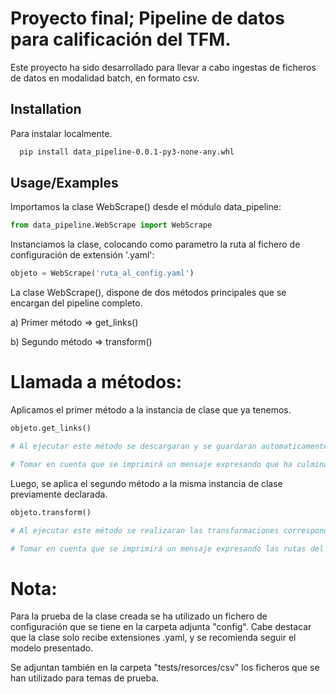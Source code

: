 
# Proyecto final; Pipeline de datos para calificación del TFM.

Este proyecto ha sido desarrollado para llevar a cabo ingestas de ficheros de datos en modalidad batch, en formato csv.








## Installation

Para instalar localmente.

```bash
  pip install data_pipeline-0.0.1-py3-none-any.whl
```
    
## Usage/Examples

Importamos la clase WebScrape() desde el módulo data_pipeline:

```python
from data_pipeline.WebScrape import WebScrape
```

Instanciamos la clase, colocando como parametro la ruta al fichero de configuración de extensión '.yaml':

```python
objeto = WebScrape('ruta_al_config.yaml')
```

La clase WebScrape(), dispone de dos métodos principales que se encargan del pipeline completo.

a) Primer método => get_links()

b) Segundo método => transform()

# Llamada a métodos:

Aplicamos el primer método a la instancia de clase que ya tenemos.
```python
objeto.get_links()

# Al ejecutar este método se descargaran y se guardaran automaticamente los ficheros especificados en fichero de configuración, dentro de las rutas mencionadas en el mismo.

# Tomar en cuenta que se imprimirá un mensaje expresando que ha culminado el guardado de los ficheros.
```

Luego, se aplica el segundo método a la misma instancia de clase previamente declarada.
```python
objeto.transform()

# Al ejecutar este método se realizaran las transformaciones correspondientes a cada fichero y luego se guardaran en la ruta especificada en el fichero de configuración.

# Tomar en cuenta que se imprimirá un mensaje expresando las rutas del guardado de los ficheros.
```

# Nota:

Para la prueba de la clase creada se ha utilizado un fichero de configuración que se tiene en la carpeta adjunta "config". Cabe destacar que la clase solo recibe extensiones .yaml, y se recomienda seguir el modelo presentado.

Se adjuntan también en la carpeta "tests/resorces/csv" los ficheros que se han utilizado para temas de prueba.